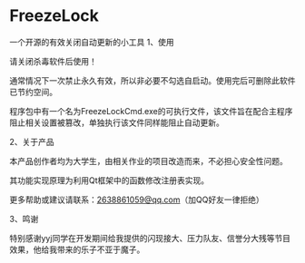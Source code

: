 # FreezeLock
一个开源的有效关闭自动更新的小工具
1、使用

 

请关闭杀毒软件后使用！

通常情况下一次禁止永久有效，所以非必要不勾选自启动。使用完后可删除此软件已节约空间。

程序包中有一个名为FreezeLockCmd.exe的可执行文件，该文件旨在配合主程序阻止相关设置被篡改，单独执行该文件同样能阻止自动更新。

 

2、关于产品

 

本产品创作者均为大学生，由相关作业的项目改造而来，不必担心安全性问题。

其功能实现原理为利用Qt框架中的函数修改注册表实现。

 

更多帮助或建议请联系：2638861059@qq.com（加QQ好友一律拒绝）

 

3、鸣谢

特别感谢yyj同学在开发期间给我提供的闪现接大、压力队友、信誉分大残等节目效果，他给我带来的乐子不亚于魔子。 
